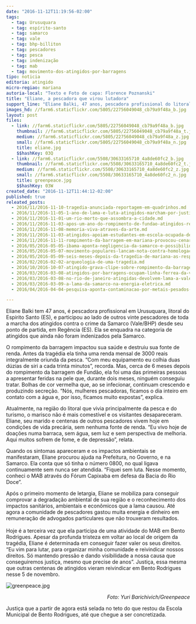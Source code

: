 ```yaml
---
date: "2016-11-12T11:19:56-02:00"
tags:
  - tag: Urusuquara
  - tag: espírito-santo
  - tag: samarco
  - tag: vale
  - tag: bhp-billiton
  - tag: pescadores
  - tag: pesca
  - tag: indenização
  - tag: mab
  - tag: movimento-dos-atingidos-por-barragens
tipo: noticia
editoria: atingido
micro-regiao: mariana
autoria-local: "Texto e Foto de capa: Florence Poznanski"
title: "Eliane, a pescadora que virou lutadora"
support_line: "Eliane Balki, 47 anos, pescadora profissional do litoral do Espírito Santo, é uma das milhares de atingidas que ainda não receberam nenhum tipo de indenização da Samarco"
images_hd: //farm6.staticflickr.com/5805/22756049048_cb79a9f48a_b.jpg
layout: post
files:
  - link: //farm6.staticflickr.com/5805/22756049048_cb79a9f48a_b.jpg
    thumbnail: //farm6.staticflickr.com/5805/22756049048_cb79a9f48a_t.jpg
    medium: //farm6.staticflickr.com/5805/22756049048_cb79a9f48a_z.jpg
    small: //farm6.staticflickr.com/5805/22756049048_cb79a9f48a_n.jpg
    title: eliane.jpg
    $$hashKey: 03Q
  - link: //farm6.staticflickr.com/5508/30633165710_4a8de60fc2_b.jpg
    thumbnail: //farm6.staticflickr.com/5508/30633165710_4a8de60fc2_t.jpg
    medium: //farm6.staticflickr.com/5508/30633165710_4a8de60fc2_z.jpg
    small: //farm6.staticflickr.com/5508/30633165710_4a8de60fc2_n.jpg
    title: greenpeace.jpg
    $$hashKey: 03W
created_date: "2016-11-12T11:44:12-02:00"
published: true
releated_posts:
  - 2016/11/2016-11-10-tragedia-anunciada-reportagem-em-quadrinhos.md
  - 2016/11/2016-11-05-1-ano-de-lama-e-luta-atingidos-marcham-por-justica-em-bento-rodrigues.md
  - 2016/11/2016-11-01-um-rio-morto-que-assombra-a-cidade.md
  - 2016/11/2016-11-03-apos-um-ano-do-rompimento-de-fundao-atingidos-realizam-encontro-em-mariana.md
  - 2016/11/2016-11-08-memoria-viva-atraves-da-arte.md
  - 2016/11/2016-11-03-atingidos-apoiam-estudantes-em-escola-ocupada-de-mariana-mg.md
  - 2016/11/2016-11-11-rompimento-da-barragem-em-mariana-provocou-cenario-adoecedor.md
  - 2016/05/2016-05-05-ibama-aponta-negligencia-da-samarco-e-possibilidade-de-novas-tragedias.md
  - 2016/05/2016-05-07-movimento-populares-lancam-nota-contra-homologacao-do-acordao-entre-samarco-e-governos-federal-e-estaduais.md
  - 2016/05/2016-05-09-seis-meses-depois-da-tragedia-de-mariana-as-respostas-ainda-nao-foram-dadas.md
  - 2016/02/2016-02-02-arqueologia-de-uma-tragedia.md
  - 2016/10/2016-10-07-atingido-grava-clipe-sobre-rompimento-da-barragem-da-samarco.md
  - 2016/03/2016-03-08-atingidos-por-barragens-ocupam-linha-ferrea-da-vale.md
  - 2016/03/2016-03-08-no-rio-de-janeiro-atingidas-devolvem-lama-a-vale.md
  - 2016/03/2016-03-09-a-lama-da-samarco-na-energia-eletrica.md
  - 2016/04/2016-04-04-pesquisa-aponta-contaminacao-por-metais-pesados-em-peixes-no-litoral-do-es.md

---
```

<p>Eliane Balki tem 47 anos, &eacute; pescadora profissional em Urusuquara, litoral do Espirito Santo (ES), e participou ao lado de outros vinte pescadores de toda a marcha dos atingidos contra o crime da Samarco (Vale/BHP) desde seu ponto de partida, em Reg&ecirc;ncia (ES). Ela se enquadra na categoria de atingidos que ainda n&atilde;o foram indenizados pela Samarco.</p>

<p>O rompimento da barragem impactou sua sa&uacute;de e destruiu sua fonte de renda. Antes da trag&eacute;dia ela tinha uma renda mensal de 3000 reais integralmente oriunda da pesca. &ldquo;Com meu equipamento eu colhia duas d&uacute;zias de siri a cada trinta minutos&rdquo;, recorda. Mas, cerca de 6 meses depois do rompimento da barragem de Fund&atilde;o, ela foi uma das primeiras pessoas a apresentar feridas na pele que, durante dois meses, ningu&eacute;m conseguiu tratar. Bolhas de cor vermelha que, ao se infecionar, continuam crescendo e produzindo secre&ccedil;&atilde;o. &ldquo;N&oacute;s, mulheres pescadoras, ficamos o dia inteiro em contato com a &aacute;gua e, por isso, ficamos muito expostas&rdquo;, explica.</p>

<p>Atualmente, na regi&atilde;o do litoral que vivia principalmente da pesca e do turismo, o marisco n&atilde;o &eacute; mais comest&iacute;vel e os visitantes desapareceram. Eliane, seu marido e centenas de outros pescadores vivem hoje em condi&ccedil;&otilde;es de vida prec&aacute;ria, sem nenhuma fonte de renda. &ldquo;Eu vivo hoje de doa&ccedil;&otilde;es numa barraca, sem &aacute;gua, sem luz e sem perspectiva de melhoria. Aqui muitos sofrem de fome, e de depress&atilde;o&rdquo;, relata.</p>

<p>Quando os sintomas apareceram e os impactos ambientais se manifestaram, Eliane procurou ajuda na Prefeitura, no Governo, e na Samarco. Ela conta que s&oacute; tinha o n&uacute;mero 0800, no qual ligava continuamente sem nunca ser atendida. &ldquo;Fiquei sem luta. Nesse momento, conheci o MAB atrav&eacute;s do F&oacute;rum Capixaba em defesa da Bacia do Rio Doce&rdquo;.</p>

<p>Ap&oacute;s o primeiro momento de letargia, Eliane se mobiliza para conseguir comprovar a degrada&ccedil;&atilde;o ambiental de sua regi&atilde;o e o reconhecimento dos impactos sanit&aacute;rios, ambientais e econ&ocirc;micos que a lama causou. At&eacute; agora a comunidade de pescadores gastou muita energia e dinheiro em remunera&ccedil;&atilde;o de advogados particulares que n&atilde;o trouxeram resultados.<br />
<br />
Hoje &eacute; a terceira vez que ela participa de uma atividade do MAB em Bento Rodrigues. Apesar da profunda tristeza em voltar ao local de origem da trag&eacute;dia, Eliane &eacute; determinada em conseguir fazer valer os seus direitos. &ldquo;Eu vim para lutar, para organizar minha comunidade e reivindicar nossos direitos. S&oacute; mantendo press&atilde;o e dando visibilidade a nossa causa que conseguiremos justi&ccedil;a, mesmo que precise de anos&rdquo;. Justi&ccedil;a, essa mesma que outras centenas de atingidos vieram reivindicar em Bento Rodrigues nesse 5 de novembro.</p>

<p><img alt="greenpeace.jpg" src="//farm6.staticflickr.com/5508/30633165710_4a8de60fc2_b.jpg" /></p>

<p style="text-align: right;"><em>Foto: Yuri Barichivich/Greenpeace</em></p>

<p>Justi&ccedil;a que a partir de agora est&aacute; selada no teto do que restou da&nbsp;Escola Municipal de Bento Rodrigues, at&eacute; que chegue a ser concretizada.</p>
